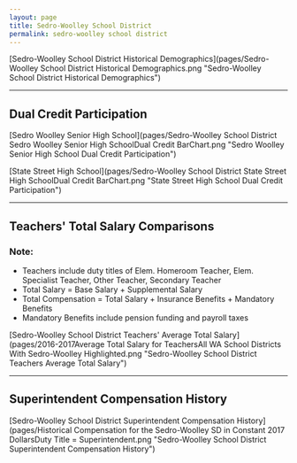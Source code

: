 ```yaml
---
layout: page
title: Sedro-Woolley School District
permalink: sedro-woolley school district
---
```



[Sedro-Woolley School District Historical Demographics](pages/Sedro-Woolley School District Historical Demographics.png "Sedro-Woolley School District Historical Demographics")

___

## Dual Credit Participation

[Sedro Woolley Senior High School](pages/Sedro-Woolley School District Sedro Woolley Senior High SchoolDual Credit BarChart.png "Sedro Woolley Senior High School Dual Credit Participation")

[State Street High School](pages/Sedro-Woolley School District State Street High SchoolDual Credit BarChart.png "State Street High School Dual Credit Participation")


___

## Teachers' Total Salary Comparisons
### Note:
- Teachers include duty titles of Elem. Homeroom Teacher, Elem. Specialist Teacher, Other Teacher, Secondary Teacher
- Total Salary = Base Salary + Supplemental Salary
- Total Compensation = Total Salary + Insurance Benefits + Mandatory Benefits
- Mandatory Benefits include pension funding and payroll taxes

[Sedro-Woolley School District Teachers' Average Total Salary](pages/2016-2017Average Total Salary for TeachersAll WA School Districts With Sedro-Woolley Highlighted.png "Sedro-Woolley School District Teachers Average Total Salary")


___

## Superintendent Compensation History

[Sedro-Woolley School District Superintendent Compensation History](pages/Historical Compensation for the Sedro-Woolley SD in Constant 2017 DollarsDuty Title = Superintendent.png "Sedro-Woolley School District Superintendent Compensation History")


